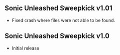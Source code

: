 ## Sonic Unleashed Sweepkick v1.01
- Fixed crash where files were not able to be found.

## Sonic Unleashed Sweepkick v1.0
- Initial release